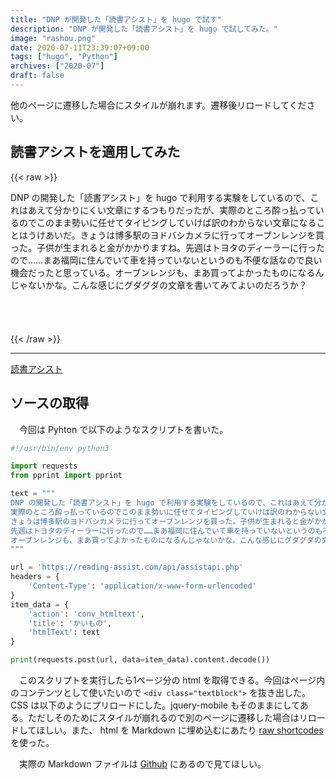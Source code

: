 ```yaml
---
title: "DNP が開発した「読書アシスト」を hugo で試す"
description: "DNP が開発した「読書アシスト」を hugo で試してみた。"
image: "rashou.png"
date: 2020-07-11T23:39:07+09:00
tags: ["hugo", "Python"]
archives: ["2020-07"]
draft: false
---
```


他のページに遷移した場合にスタイルが崩れます。遷移後リロードしてください。

## 読書アシストを適用してみた

{{< raw >}}
<div class="textblock">
<span class="textline linetop"><span class="bgcolor">DNP&nbsp;の</span></span><span class="textline"><span class="bgcolor">開発した</span></span><span class="textline"><span class="bgcolor">「読書アシスト」を&nbsp;</span></span><span class="textline"><span class="bgcolor">hugo&nbsp;で</span></span><span class="textline"><span class="bgcolor">利用する</span></span><span class="textline"><span class="bgcolor">実験を</span></span><span class="textline"><span class="bgcolor">しているので、</span></span><span class="textline"><span class="bgcolor">これは</span></span><span class="textline"><span class="bgcolor">あえて</span></span><span class="textline"><span class="bgcolor">分かりにくい</span></span><span class="textline"><span class="bgcolor">文章に</span></span><span class="textline"><span class="bgcolor">するつもりだったが、</span></span><span class="textline"><span class="bgcolor">実際</span></span><span class="textline"><span class="bgcolor">のところ</span></span><span class="textline"><span class="bgcolor">酔っ払っているのでこのまま</span></span><span class="textline"><span class="bgcolor">勢い</span></span><span class="textline"><span class="bgcolor">に</span></span><span class="textline"><span class="bgcolor">任せて</span></span><span class="textline"><span class="bgcolor">タイピングしていけば</span></span><span class="textline"><span class="bgcolor">訳の</span></span><span class="textline"><span class="bgcolor">わからない</span></span><span class="textline"><span class="bgcolor">文章に</span></span><span class="textline"><span class="bgcolor">なることは</span></span><span class="textline"><span class="bgcolor">うけあいだ。</span></span><span class="textline"><span class="bgcolor">きょうは</span></span><span class="textline"><span class="bgcolor">博多駅の</span></span><span class="textline"><span class="bgcolor">ヨドバシカメラに</span></span><span class="textline"><span class="bgcolor">行って</span></span><span class="textline"><span class="bgcolor">オーブンレンジを</span></span><span class="textline"><span class="bgcolor">買った。</span></span><span class="textline"><span class="bgcolor">子供が</span></span><span class="textline"><span class="bgcolor">生まれると</span></span><span class="textline"><span class="bgcolor">金が</span></span><span class="textline"><span class="bgcolor">かかりますね。</span></span><span class="textline"><span class="bgcolor">先週は</span></span><span class="textline"><span class="bgcolor">トヨタの</span></span><span class="textline"><span class="bgcolor">ディーラーに</span></span><span class="textline"><span class="bgcolor">行ったので……まあ</span></span><span class="textline"><span class="bgcolor">福岡に</span></span><span class="textline"><span class="bgcolor">住んでいて</span></span><span class="textline"><span class="bgcolor">車を</span></span><span class="textline"><span class="bgcolor">持っていないというのも</span></span><span class="textline"><span class="bgcolor">不便な</span></span><span class="textline"><span class="bgcolor">話なので良い</span></span><span class="textline"><span class="bgcolor">機会だったと</span></span><span class="textline"><span class="bgcolor">思っている。</span></span><span class="textline"><span class="bgcolor">オーブンレンジも、</span></span><span class="textline"><span class="bgcolor">まあ</span></span><span class="textline"><span class="bgcolor">買ってよかったものに</span></span><span class="textline"><span class="bgcolor">なるんじゃないかな。</span></span><span class="textline"><span class="bgcolor">こんな感じに</span></span><span class="textline"><span class="bgcolor">グダグダの</span></span><span class="textline"><span class="bgcolor">文章を</span></span><span class="textline"><span class="bgcolor">書いてみて</span></span><span class="textline"><span class="bgcolor">よいのだろうか？</span></span>
</div>
<div class="br">&nbsp;</div>
<div class="br">&nbsp;</div>
<div class="br">&nbsp;</div>
<div class="br">&nbsp;</div>
<link rel="preload" as="style" href="https://reading-assist.com/css/jquery.mobile-1.4.5.min2.css" onload="this.rel='stylesheet'">
<link rel="preload" as="style" href="https://reading-assist.com/css/style.css" onload="this.rel='stylesheet'">
<script type="text/javascript" src="https://reading-assist.com/js/jquery-1.11.3.min.js"></script>
<script type="text/javascript" src="https://reading-assist.com/js/steps_convert.js"></script>
<script type="text/javascript" src="https://reading-assist.com/js/jquery.mobile-1.4.5.js"></script>
{{< /raw >}}

---

[読書アシスト](https://read-assist-dxn.web.app/)  

## ソースの取得

　今回は Pyhton で以下のようなスクリプトを書いた。

```python
#!/usr/bin/env python3

import requests
from pprint import pprint

text = """
DNP の開発した「読書アシスト」を hugo で利用する実験をしているので、これはあえて分かりにくい文章にするつもりだったが、\
実際のところ酔っ払っているのでこのまま勢いに任せてタイピングしていけば訳のわからない文章になることはうけあいだ。\
きょうは博多駅のヨドバシカメラに行ってオーブンレンジを買った。子供が生まれると金がかかりますね。\
先週はトヨタのディーラーに行ったので……まあ福岡に住んでいて車を持っていないというのも不便な話なので良い機会だったと思っている。\
オーブンレンジも、まあ買ってよかったものになるんじゃないかな。こんな感じにグダグダの文章を書いてみてよいのだろうか？
"""

url = 'https://reading-assist.com/api/assistapi.php'
headers = {
    'Content-Type': 'application/x-www-form-urlencoded'
}
item_data = {
    'action': 'conv_htmltext',
    'title': 'かいもの',
    'htmlText': text
}

print(requests.post(url, data=item_data).content.decode())
```

　このスクリプトを実行したら1ページ分の html を取得できる。今回はページ内のコンテンツとして使いたいので `<div class="textblock">` を抜き出した。 CSS は以下のようにプリロードにした。jquery-mobile もそのままにしてある。ただしそのためにスタイルが崩れるので別のページに遷移した場合はリロードしてほしい。また、 html を Markdown に埋め込むにあたり [raw shortcodes](https://github.com/tbsmcd/tbsmcd.github.io/blob/b6e9104cf7eb44e002c8fb5eb75c2e6b50052c79/layouts/shortcodes/raw.html) を使った。

　実際の Markdown ファイルは [Github](https://github.com/tbsmcd/tbsmcd.github.io/blob/source/content/post/dnp-reading-asist/index.md) にあるので見てほしい。
